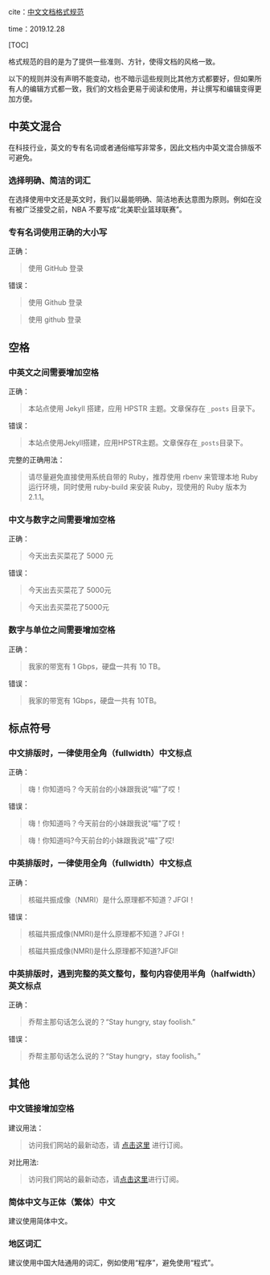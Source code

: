 cite：[中文文档格式规范](https://github.com/anjuke/coding-style/blob/master/text/chinese.md)

time：2019.12.28

[TOC]

格式规范的目的是为了提供一些准则、方针，使得文档的风格一致。

以下的规则并没有声明不能变动，也不暗示這些规则比其他方式都要好，但如果所有人的编辑方式都一致，我们的文档会更易于阅读和使用，并让撰写和编辑变得更加方便。

## 中英文混合

在科技行业，英文的专有名词或者通俗缩写非常多，因此文档内中英文混合排版不可避免。

### 选择明确、简洁的词汇

在选择使用中文还是英文时，我们以最能明确、简洁地表达意图为原则。例如在没有被广泛接受之前，NBA 不要写成“北美职业篮球联赛”。

### 专有名词使用正确的大小写

正确：

> 使用 GitHub 登录

错误：

> 使用 Github 登录

> 使用 github 登录

## 空格

### 中英文之间需要增加空格

正确：

> 本站点使用 Jekyll 搭建，应用 HPSTR 主题。文章保存在 `_posts` 目录下。

错误：

> 本站点使用Jekyll搭建，应用HPSTR主题。文章保存在`_posts`目录下。

完整的正确用法：

> 请尽量避免直接使用系统自带的 Ruby，推荐使用 rbenv 来管理本地 Ruby 运行环境，同时使用 ruby-build 来安装 Ruby，现使用的 Ruby 版本为 2.1.1。

### 中文与数字之间需要增加空格

正确：

> 今天出去买菜花了 5000 元

错误：

> 今天出去买菜花了 5000元

> 今天出去买菜花了5000元

### 数字与单位之间需要增加空格

正确：

> 我家的带宽有 1 Gbps，硬盘一共有 10 TB。

错误：

> 我家的带宽有 1Gbps，硬盘一共有 10TB。

## 标点符号

### 中文排版时，一律使用全角（fullwidth）中文标点

正确：

> 嗨！你知道吗？今天前台的小妹跟我说“喵”了哎！

错误：

> 嗨！你知道吗？今天前台的小妹跟我说"喵"了哎！

> 嗨！你知道吗?今天前台的小妹跟我说"喵"了哎!

### 中英排版时，一律使用全角（fullwidth）中文标点

正确：

> 核磁共振成像（NMRI）是什么原理都不知道？JFGI！

错误：

> 核磁共振成像(NMRI)是什么原理都不知道？JFGI！

> 核磁共振成像(NMRI)是什么原理都不知道?JFGI!

### 中英排版时，遇到完整的英文整句，整句内容使用半角（halfwidth）英文标点

正确：

> 乔帮主那句话怎么说的？“Stay hungry, stay foolish.”

错误：

> 乔帮主那句话怎么说的？“Stay hungry，stay foolish。”

## 其他

### 中文链接增加空格

建议用法：

> 访问我们网站的最新动态，请 [点击这里](https://github.com/anjuke/coding-style/blob/master/text/chinese.md#) 进行订阅。

对比用法:

> 访问我们网站的最新动态，请[点击这里](https://github.com/anjuke/coding-style/blob/master/text/chinese.md#)进行订阅。

### 简体中文与正体（繁体）中文

建议使用简体中文。

### 地区词汇

建议使用中国大陆通用的词汇，例如使用“程序”，避免使用“程式”。



